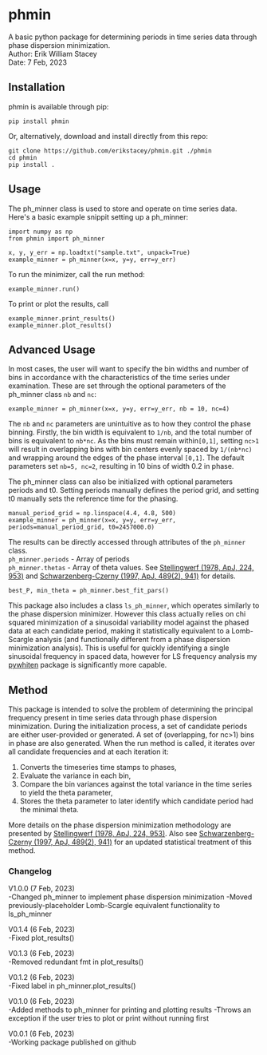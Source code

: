 # phmin

A basic python package for determining periods in time series data through phase dispersion minimization.  
Author: Erik William Stacey  
Date: 7 Feb, 2023  

## Installation

phmin is available through pip:  
```
pip install phmin
```
Or, alternatively, download and install directly from this repo:  
```
git clone https://github.com/erikstacey/phmin.git ./phmin
cd phmin
pip install .
```

## Usage

The ph_minner class is used to store and operate on time series data. Here's a basic example snippit setting up a ph_minner:  
```
import numpy as np
from phmin import ph_minner

x, y, y_err = np.loadtxt("sample.txt", unpack=True)
example_minner = ph_minner(x=x, y=y, err=y_err)
```

To run the minimizer, call the run method:  
```
example_minner.run()
```

To print or plot the results, call  

```
example_minner.print_results()
example_minner.plot_results()
```

## Advanced Usage
In most cases, the user will want to specify the bin widths and number of bins in accordance with the characteristics of
the time series under examination. These are set through the optional parameters of the ph_minner class ```nb``` and ```nc```:  

```
example_minner = ph_minner(x=x, y=y, err=y_err, nb = 10, nc=4)
```

The ```nb``` and ```nc``` parameters are unintuitive as to how they control the phase binning. Firstly, the bin width is
equivalent to ```1/nb```, and the total number of bins is equivalent to ```nb*nc```. As the bins must remain within```[0,1]```,
setting ```nc>1``` will result in overlapping bins with bin centers evenly spaced by ```1/(nb*nc)``` and wrapping around
the edges of the phase interval ```[0,1]```. The default parameters set ```nb=5, nc=2```, resulting in 10 bins of width 0.2 in phase.  

The ph_minner class can also be initialized with optional parameters periods and t0. Setting periods manually defines the period grid, and setting t0 manually sets the reference time for the phasing.  

```
manual_period_grid = np.linspace(4.4, 4.8, 500)
example_minner = ph_minner(x=x, y=y, err=y_err, periods=manual_period_grid, t0=2457000.0)
```

The results can be directly accessed through attributes of the ```ph_minner``` class.  
```ph_minner.periods``` - Array of periods  
```ph_minner.thetas``` - Array of theta values. See [Stellingwerf (1978, ApJ, 224, 953)](https://ui.adsabs.harvard.edu/abs/1978ApJ...224..953S/abstract) and 
[Schwarzenberg-Czerny (1997, ApJ, 489(2), 941)](https://ui.adsabs.harvard.edu/abs/1997ApJ...489..941S/abstract) for details.

```
best_P, min_theta = ph_minner.best_fit_pars()
```

This package also includes a class ```ls_ph_minner```, which operates similarly to the phase dispersion minimizer. However
this class actually relies on chi squared minimization of a sinusoidal variability model against the phased data at each candidate
period, making it statistically equivalent to a Lomb-Scargle analysis (and functionally different from a phase dispersion
minimization analysis). This is useful for quickly identifying a single sinusoidal frequency in spaced data, 
however for LS frequency analysis my [pywhiten](https://github.com/erikstacey/pywhiten) package is significantly more capable.  


## Method
This package is intended to solve the problem of determining the principal frequency present in time series data through 
phase dispersion minimization. During the initialization process, a set of candidate periods are either user-provided
or generated. A set of (overlapping, for nc>1) bins in phase are also generated. When the run method is called, it
iterates over all candidate frequencies and at each iteration it:
1) Converts the timeseries time stamps to phases,
2) Evaluate the variance in each bin,
3) Compare the bin variances against the total variance in the time series to yield the theta parameter,
4) Stores the theta parameter to later identify which candidate period had the minimal theta.

More details on the phase dispersion minimization methodology are presented by 
[Stellingwerf (1978, ApJ, 224, 953)](https://ui.adsabs.harvard.edu/abs/1978ApJ...224..953S/abstract). Also
see [Schwarzenberg-Czerny (1997, ApJ, 489(2), 941)](https://ui.adsabs.harvard.edu/abs/1997ApJ...489..941S/abstract) for
an updated statistical treatment of this method.

### Changelog
V1.0.0 (7 Feb, 2023)  
-Changed ph_minner to implement phase dispersion minimization
-Moved previously-placeholder Lomb-Scargle equivalent functionality to ls_ph_minner

V0.1.4 (6 Feb, 2023)  
-Fixed plot_results()

V0.1.3 (6 Feb, 2023)  
-Removed redundant fmt in plot_results()

V0.1.2 (6 Feb, 2023)  
-Fixed label in ph_minner.plot_results()

V0.1.0 (6 Feb, 2023)  
-Added methods to ph_minner for printing and plotting results
-Throws an exception if the user tries to plot or print without running first

V0.0.1 (6 Feb, 2023)  
-Working package published on github
